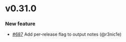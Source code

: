 # v0.31.0

### New feature

* [#687](https://github.com/helmwave/helmwave/issues/687) Add per-release flag to output notes (@r3nic1e)

